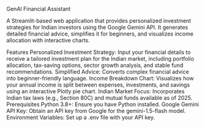  GenAI Financial Assistant
  

A Streamlit-based web application that provides personalized investment strategies for Indian investors using the Google Gemini API. It generates detailed financial advice, simplifies it for beginners, and visualizes income allocation with interactive charts.

Features
Personalized Investment Strategy: Input your financial details to receive a tailored investment plan for the Indian market, including portfolio allocation, tax-saving options, sector growth analysis, and stable fund recommendations.
Simplified Advice: Converts complex financial advice into beginner-friendly language.
Income Breakdown Chart: Visualizes how your annual income is split between expenses, investments, and savings using an interactive Plotly pie chart.
Indian Market Focus: Incorporates Indian tax laws (e.g., Section 80C) and mutual funds available as of 2025.
Prerequisites
Python 3.8+: Ensure you have Python installed.
Google Gemini API Key: Obtain an API key from Google for the gemini-1.5-flash model.
Environment Variables: Set up a .env file with your API key.
